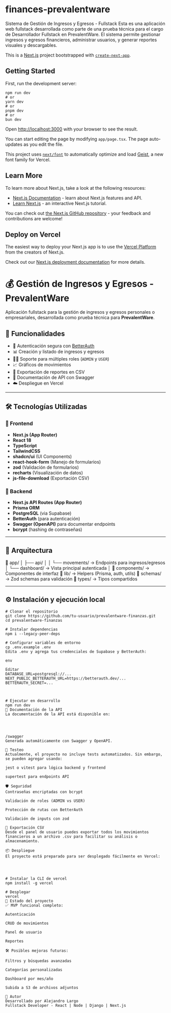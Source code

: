 # finances-prevalentware
Sistema de Gestión de Ingresos y Egresos - Fullstack Esta es una aplicación web fullstack desarrollada como parte de una prueba técnica para el cargo de Desarrollador Fullstack en PrevalentWare. El sistema permite gestionar ingresos y egresos financieros, administrar usuarios, y generar reportes visuales y descargables.

This is a [Next.js](https://nextjs.org) project bootstrapped with [`create-next-app`](https://nextjs.org/docs/app/api-reference/cli/create-next-app).

## Getting Started

First, run the development server:

```
npm run dev
# or
yarn dev
# or
pnpm dev
# or
bun dev
```

Open [http://localhost:3000](http://localhost:3000) with your browser to see the result.

You can start editing the page by modifying `app/page.tsx`. The page auto-updates as you edit the file.

This project uses [`next/font`](https://nextjs.org/docs/app/building-your-application/optimizing/fonts) to automatically optimize and load [Geist](https://vercel.com/font), a new font family for Vercel.

## Learn More

To learn more about Next.js, take a look at the following resources:

- [Next.js Documentation](https://nextjs.org/docs) - learn about Next.js features and API.
- [Learn Next.js](https://nextjs.org/learn) - an interactive Next.js tutorial.

You can check out [the Next.js GitHub repository](https://github.com/vercel/next.js) - your feedback and contributions are welcome!

## Deploy on Vercel

The easiest way to deploy your Next.js app is to use the [Vercel Platform](https://vercel.com/new?utm_medium=default-template&filter=next.js&utm_source=create-next-app&utm_campaign=create-next-app-readme) from the creators of Next.js.

Check out our [Next.js deployment documentation](https://nextjs.org/docs/app/building-your-application/deploying) for more details.


# 💰 Gestión de Ingresos y Egresos - PrevalentWare

Aplicación fullstack para la gestión de ingresos y egresos personales o empresariales, desarrollada como prueba técnica para **PrevalentWare**.

## 🧩 Funcionalidades

- 🔐 Autenticación segura con [BetterAuth](https://betterstack.dev/auth/)
- 📊 Creación y listado de ingresos y egresos
- 🧑‍💼 Soporte para múltiples roles (`ADMIN` y `USER`)
- 📈 Gráficos de movimientos
- 🧾 Exportación de reportes en CSV
- 📄 Documentación de API con Swagger
- ☁️ Despliegue en Vercel

---

## 🛠️ Tecnologías Utilizadas

### 🔹 Frontend

- **Next.js (App Router)**
- **React 18**
- **TypeScript**
- **TailwindCSS**
- **shadcn/ui** (UI Components)
- **react-hook-form** (Manejo de formularios)
- **zod** (Validación de formularios)
- **recharts** (Visualización de datos)
- **js-file-download** (Exportación CSV)

### 🔹 Backend

- **Next.js API Routes (App Router)**
- **Prisma ORM**
- **PostgreSQL** (via Supabase)
- **BetterAuth** (para autenticación)
- **Swagger (OpenAPI)** para documentar endpoints
- **bcrypt** (hashing de contraseñas)

---

## 🧠 Arquitectura

📁 app/
│ ├── api/
│ │ └── movements/ → Endpoints para ingresos/egresos
│ └── dashboard/ → Vista principal autenticada
│
📁 components/ → Componentes de interfaz
📁 lib/ → Helpers (Prisma, auth, utils)
📁 schemas/ → Zod schemas para validación
📁 types/ → Tipos compartidos

---

## ⚙️ Instalación y ejecución local

```
# Clonar el repositorio
git clone https://github.com/tu-usuario/prevalentware-finanzas.git
cd prevalentware-finanzas

# Instalar dependencias
npm i --legacy-peer-deps

# Configurar variables de entorno
cp .env.example .env
Edita .env y agrega tus credenciales de Supabase y BetterAuth:

env

Editar
DATABASE_URL=postgresql://...
NEXT_PUBLIC_BETTERAUTH_URL=https://betterauth.dev/...
BETTERAUTH_SECRET=...



# Ejecutar en desarrollo
npm run dev
📄 Documentación de la API
La documentación de la API está disponible en:




/swagger
Generada automáticamente con Swagger y OpenAPI.

🧪 Testeo
Actualmente, el proyecto no incluye tests automatizados. Sin embargo, se pueden agregar usando:

jest o vitest para lógica backend y frontend

supertest para endpoints API

🛡️ Seguridad
Contraseñas encriptadas con bcrypt

Validación de roles (ADMIN vs USER)

Protección de rutas con BetterAuth

Validación de inputs con zod

🧾 Exportación CSV
Desde el panel de usuario puedes exportar todos los movimientos financieros a un archivo .csv para facilitar su análisis o almacenamiento.

📦 Despliegue
El proyecto está preparado para ser desplegado fácilmente en Vercel:




# Instalar la CLI de vercel
npm install -g vercel

# Desplegar
vercel
📍 Estado del proyecto
✅ MVP funcional completo:

Autenticación

CRUD de movimientos

Panel de usuario

Reportes

🛠️ Posibles mejoras futuras:

Filtros y búsquedas avanzadas

Categorías personalizadas

Dashboard por mes/año

Subida a S3 de archivos adjuntos

👤 Autor
Desarrollado por Alejandro Largo
Fullstack Developer - React | Node | Django | Next.js

